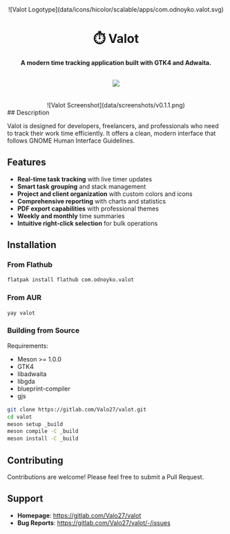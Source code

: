 <div align="center" margin-bottom="40px;">
    ![Valot Logotype](data/icons/hicolor/scalable/apps/com.odnoyko.valot.svg)
 <h1>⏱️ Valot</h1>
 <strong>A modern time tracking application built with GTK4 and Adwaita.</strong>
</div>
<br>
<div class="ignore-css">
 <p align="center">
  <a href="https://matrix.to/#/#Valot:matrix.org"><img src="https://img.shields.io/badge/Matrix-Join-brightgreen"></a>
 </p>
</div>
<br>
<div align="center">
    ![Valot Screenshot](data/screenshots/v0.1.1.png)
</div>
## Description

Valot is designed for developers, freelancers, and professionals who need to track their work time efficiently. It offers a clean, modern interface that follows GNOME Human Interface Guidelines.

## Features

- **Real-time task tracking** with live timer updates
- **Smart task grouping** and stack management  
- **Project and client organization** with custom colors and icons
- **Comprehensive reporting** with charts and statistics
- **PDF export capabilities** with professional themes
- **Weekly and monthly** time summaries
- **Intuitive right-click selection** for bulk operations

## Installation

### From Flathub

```bash
flatpak install flathub com.odnoyko.valot
```

### From AUR

```bash
yay valot
```

### Building from Source

Requirements:
- Meson >= 1.0.0
- GTK4
- libadwaita
- libgda
- blueprint-compiler
- gjs

```bash
git clone https://gitlab.com/Valo27/valot.git
cd valot
meson setup _build
meson compile -C _build
meson install -C _build
```

## Contributing

Contributions are welcome! Please feel free to submit a Pull Request.

## Support

- **Homepage**: https://gitlab.com/Valo27/valot
- **Bug Reports**: https://gitlab.com/Valo27/valot/-/issues

